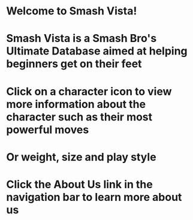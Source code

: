# Welcome to Smash Vista!
# Smash Vista is a Smash Bro's Ultimate Database aimed at helping beginners get on their feet
# Click on a character icon to view more information about the character such as their most powerful moves
# Or weight, size and play style
# Click the About Us link in the navigation bar to learn more about us